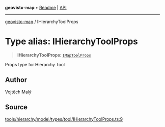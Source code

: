 **geovisto-map** • [Readme](../README.md) \| [API](../globals.md)

***

[geovisto-map](../README.md) / IHierarchyToolProps

# Type alias: IHierarchyToolProps

> **IHierarchyToolProps**: [`IMapToolProps`](IMapToolProps.md)

Props type for Hierarchy Tool

## Author

Vojtěch Malý

## Source

[tools/hierarchy/model/types/tool/IHierarchyToolProps.ts:9](https://github.com/geovisto/geovisto-map/blob/5ee2cb5d45c19062fc8fc6beefa2848c076518b6/src/tools/hierarchy/model/types/tool/IHierarchyToolProps.ts#L9)
